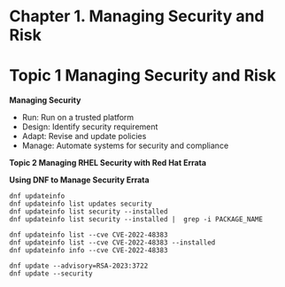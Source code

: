 # Chapter 1. Managing Security and Risk
# Topic 1 Managing Security and Risk

**Managing Security**
- Run: Run on a trusted platform
- Design: Identify security requirement
- Adapt: Revise and update policies
- Manage: Automate systems for security and compliance

**Topic 2 Managing RHEL Security with Red Hat Errata**
  
**Using DNF to Manage Security Errata**

```
dnf updateinfo 
dnf updateinfo list updates security
dnf updateinfo list security --installed
dnf updateinfo list security --installed |  grep -i PACKAGE_NAME

dnf updateinfo list --cve CVE-2022-48383
dnf updateinfo list --cve CVE-2022-48383 --installed
dnf updateinfo info --cve CVE-2022-48383

dnf update --advisory=RSA-2023:3722
dnf update --security
```
